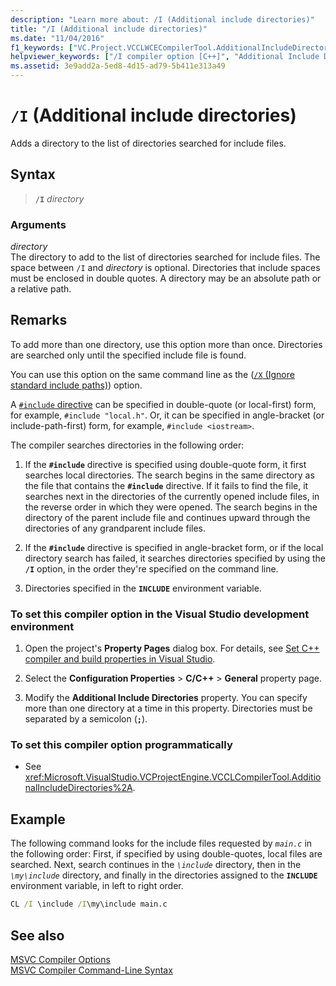 ```yaml
---
description: "Learn more about: /I (Additional include directories)"
title: "/I (Additional include directories)"
ms.date: "11/04/2016"
f1_keywords: ["VC.Project.VCCLWCECompilerTool.AdditionalIncludeDirectories", "VC.Project.VCCLCompilerTool.AdditionalIncludeDirectories", "/I", "VC.Project.VCNMakeTool.IncludeSearchPath"]
helpviewer_keywords: ["/I compiler option [C++]", "Additional Include Directories compiler option", "I compiler option [C++]", "-I compiler option [C++]", "set include directories", "include directories, compiler option [C++]"]
ms.assetid: 3e9add2a-5ed8-4d15-ad79-5b411e313a49
---
```

# `/I` (Additional include directories)

Adds a directory to the list of directories searched for include files.

## Syntax

> **`/I`** *directory*

### Arguments

*directory*\
The directory to add to the list of directories searched for include files. The space between `/I` and *directory* is optional. Directories that include spaces must be enclosed in double quotes. A directory may be an absolute path or a relative path.

## Remarks

To add more than one directory, use this option more than once. Directories are searched only until the specified include file is found.

You can use this option on the same command line as the ([`/X` (Ignore standard include paths)](x-ignore-standard-include-paths.md)) option.

A [`#include` directive](../../preprocessor/hash-include-directive-c-cpp.md) can be specified in double-quote (or local-first) form, for example, `#include "local.h"`. Or, it can be specified in angle-bracket (or include-path-first) form, for example, `#include <iostream>`.

The compiler searches directories in the following order:

1. If the **`#include`** directive is specified using double-quote form, it first searches local directories. The search begins in the same directory as the file that contains the **`#include`** directive. If it fails to find the file, it searches next in the directories of the currently opened include files, in the reverse order in which they were opened. The search begins in the directory of the parent include file and continues upward through the directories of any grandparent include files.

1. If the **`#include`** directive is specified in angle-bracket form, or if the local directory search has failed, it searches directories specified by using the **`/I`** option, in the order they're specified on the command line.

1. Directories specified in the **`INCLUDE`** environment variable.

### To set this compiler option in the Visual Studio development environment

1. Open the project's **Property Pages** dialog box. For details, see [Set C++ compiler and build properties in Visual Studio](../working-with-project-properties.md).

1. Select the **Configuration Properties** > **C/C++** > **General** property page.

1. Modify the **Additional Include Directories** property. You can specify more than one directory at a time in this property. Directories must be separated by a semicolon (**`;`**).

### To set this compiler option programmatically

- See <xref:Microsoft.VisualStudio.VCProjectEngine.VCCLCompilerTool.AdditionalIncludeDirectories%2A>.

## Example

The following command looks for the include files requested by *`main.c`* in the following order: First, if specified by using double-quotes, local files are searched. Next, search continues in the *`\include`* directory, then in the *`\my\include`* directory, and finally in the directories assigned to the **`INCLUDE`** environment variable, in left to right order.

```cmd
CL /I \include /I\my\include main.c
```

## See also

[MSVC Compiler Options](compiler-options.md)<br/>
[MSVC Compiler Command-Line Syntax](compiler-command-line-syntax.md)
